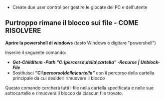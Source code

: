 - Create due user control per gestire le giocate del PC e dell'utente


Purtroppo rimane il blocco sui file - **COME RISOLVERE**
--
**Aprire la powershell di windows** (tasto Windows e digitare "powershell")

Inserire il seguente comando:
- **_Get-ChildItem -Path "C:\percorso\della\cartella" -Recurse | Unblock-File_**
- Sostituisci **_"C:\percorso\della\cartella"_** con il percorso della cartella principale da cui desideri rimuovere il blocco

Questo comando cercherà tutti i file nella cartella specificata e nelle sue sottocartelle e rimuoverà il blocco da ciascun file trovato.

